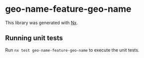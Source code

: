 # geo-name-feature-geo-name

This library was generated with [Nx](https://nx.dev).

## Running unit tests

Run `nx test geo-name-feature-geo-name` to execute the unit tests.
